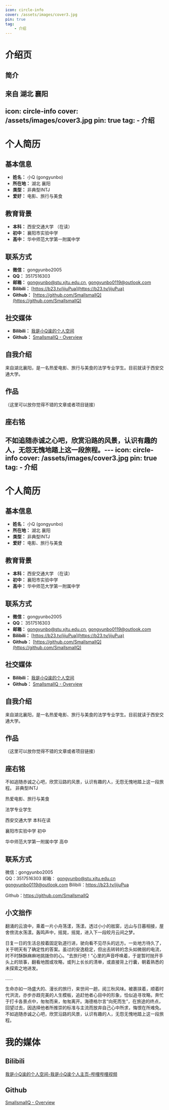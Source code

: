 ```yaml
---
icon: circle-info
cover: /assets/images/cover3.jpg
pin: true 
tag:
    - 介绍
---
```


# 介绍页
## 简介

来自 湖北 襄阳
---
icon: circle-info
cover: /assets/images/cover3.jpg
pin: true
tag:
    - 介绍
---

# 个人简历

## 基本信息

*   **姓名：** 小Q (gongyunbo)
*   **所在地：** 湖北 襄阳
*   **类型：** 非典型INTJ
*   **爱好：** 电影、旅行与美食

## 教育背景

*   **本科：** 西安交通大学 （在读）
*   **初中：** 襄阳市实验中学
*   **高中：** 华中师范大学第一附属中学

## 联系方式

*   **微信：** gongyunbo2005
*   **QQ：** 3517516303
*   **邮箱：** [gongyunbo@stu.xjtu.edu.cn](mailto:gongyunbo@stu.xjtu.edu.cn), [gongyunbo0119@outlook.com](mailto:gongyunbo0119@outlook.com)
*   **Bilibili：** [https://b23.tv/jijuPua](https://b23.tv/jijuPua)
*   **Github：** [https://github.com/SmallsmallQ](https://github.com/SmallsmallQ)

## 社交媒体

*   **Bilibili：** [我是小Q诶的个人空间](https://b23.tv/bkcGaXz)
*   **Github：** [SmallsmallQ - Overview](https://github.com/SmallsmallQ)

## 自我介绍

来自湖北襄阳，是一名热爱电影、旅行与美食的法学专业学生。目前就读于西安交通大学。

## 作品

（这里可以放你觉得不错的文章或者项目链接）

## 座右铭

不如追随赤诚之心吧，欣赏沿路的风景，认识有趣的人，无怨无愧地踏上这一段旅程。---
icon: circle-info
cover: /assets/images/cover3.jpg
pin: true
tag:
    - 介绍
---

# 个人简历

## 基本信息

*   **姓名：** 小Q (gongyunbo)
*   **所在地：** 湖北 襄阳
*   **类型：** 非典型INTJ
*   **爱好：** 电影、旅行与美食

## 教育背景

*   **本科：** 西安交通大学 （在读）
*   **初中：** 襄阳市实验中学
*   **高中：** 华中师范大学第一附属中学

## 联系方式

*   **微信：** gongyunbo2005
*   **QQ：** 3517516303
*   **邮箱：** [gongyunbo@stu.xjtu.edu.cn](mailto:gongyunbo@stu.xjtu.edu.cn), [gongyunbo0119@outlook.com](mailto:gongyunbo0119@outlook.com)
*   **Bilibili：** [https://b23.tv/jijuPua](https://b23.tv/jijuPua)
*   **Github：** [https://github.com/SmallsmallQ](https://github.com/SmallsmallQ)

## 社交媒体

*   **Bilibili：** [我是小Q诶的个人空间](https://b23.tv/bkcGaXz)
*   **Github：** [SmallsmallQ - Overview](https://github.com/SmallsmallQ)

## 自我介绍

来自湖北襄阳，是一名热爱电影、旅行与美食的法学专业学生。目前就读于西安交通大学。

## 作品

（这里可以放你觉得不错的文章或者项目链接）

## 座右铭

不如追随赤诚之心吧，欣赏沿路的风景，认识有趣的人，无怨无愧地踏上这一段旅程。
非典型INTJ

热爱电影、旅行与美食

法学专业学生

西安交通大学                  本科在读

襄阳市实验中学                      初中

华中师范大学第一附属中学 高中

## 联系方式

微信：gongyunbo2005           
QQ：3517516303
邮箱： [gongyunbo@stu.xjtu.edu.cn](mailto:gongyunbo@stu.xjtu.edu.cn)           [gongyunbo0119@outlook.com](mailto:gongyunbo0119@outlook.com)
Bilibili：https://b23.tv/jijuPua 

Github：https://github.com/SmallsmallQ


## 小文拙作

翻涌的云浪中，乘着一片小舟荡漾，荡漾。透过小小的舷窗，远山与日暮相接，屋舍傍流水荡漾。轰鸣声中，摇晃，摇晃，进入下一段皎月云间之梦。

日复一日的生活总按着固定轨道行进，驶向看不见尽头的远方。一处地方待久了，关于明天有了确定性的答案。虽过的安逸稳定，但出去转转的念头如微弱的电流，时不时酥酥麻麻地挑拨你的心。“去旅行吧！”心里的声音呼唤着，于是暂时抛开手头上的琐事，翻看地图或攻略，或列上长长的清单，或直接背上行囊，朝着熟悉的未探索之地进发。

……

生命亦如一场盛大的、漫长的旅行，来世间一趟，阅三秋风味。被裹挟着，顺着时代洪流，亦步亦趋完美的人生模板，追赶他者心目中的形象，恰似追寻攻略，奔忙于打卡各景点中，匆匆而来，匆匆离开。海德格尔言“向死而生”，在旅途的终点，回望过去，因选择他者所推崇的标准与主流而放弃自己心中所求，悔恨在所难免。不如追随赤诚之心吧，欣赏沿路的风景，认识有趣的人，无怨无愧地踏上这一段旅程。

# 我的媒体

## Bilibili

[我是小Q诶的个人空间-我是小Q诶个人主页-哔哩哔哩视频](https://b23.tv/bkcGaXz)

## Github

[SmallsmallQ - Overview](https://github.com/SmallsmallQ)

